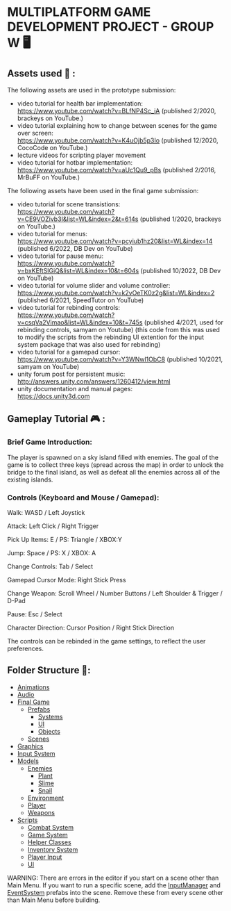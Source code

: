 # MULTIPLATFORM GAME DEVELOPMENT PROJECT - GROUP W :desktop_computer:
## Assets used :art: :

The following assets are used in the prototype submission:

- video tutorial for health bar implementation: 
<br>https://www.youtube.com/watch?v=BLfNP4Sc_iA (published 2/2020, brackeys on YouTube.)
- video tutorial explaining how to change between scenes for the game over screen: 
<br>https://www.youtube.com/watch?v=K4uOjb5p3Io (published 12/2020, CocoCode on YouTube.)
- lecture videos for scripting player movement
- video tutorial for hotbar implementation: 
<br>https://www.youtube.com/watch?v=aUc1Qu9_pBs (published 2/2016, MrBuFF on YouTube.)

The following assets have been used in the final game submission:

- video tutorial for scene transistions: 
<br>https://www.youtube.com/watch?v=CE9VOZivb3I&list=WL&index=2&t=614s (published 1/2020, brackeys on YouTube.)
- video tutorial for menus: 
<br>https://www.youtube.com/watch?v=pcyiub1hz20&list=WL&index=14 (published 6/2022, DB Dev on YouTube)
- video tutorial for pause menu: 
<br>https://www.youtube.com/watch?v=bxKEftSIGiQ&list=WL&index=10&t=604s (published 10/2022, DB Dev on YouTube)
- video tutorial for volume slider and volume controller: 
<br>https://www.youtube.com/watch?v=k2vOeTK0z2g&list=WL&index=2 (published 6/2021, SpeedTutor on YouTube)
-  video tutorial for rebinding controls: 
<br>https://www.youtube.com/watch?v=csqVa2Vimao&list=WL&index=10&t=745s (published 4/2021, used for rebinding controls, samyam on Youtube) (this code from this was used to modify the scripts from the rebinding UI extention for the input system package that was also used for rebinding)
- video tutorial for a gamepad cursor: 
<br>https://www.youtube.com/watch?v=Y3WNwl1ObC8 (published 10/2021, samyam on YouTube)
- unity forum post for persistent music: 
<br>http://answers.unity.com/answers/1260412/view.html
- unity documentation and manual pages: 
<br>https://docs.unity3d.com

## Gameplay Tutorial :video_game: :
### Brief Game Introduction:
The player is spawned on a sky island filled with enemies. The goal of the game is to collect three keys
(spread across the map) in order to unlock the bridge to the final island, as well as defeat all the enemies
across all of the existing islands. 

### Controls (Keyboard and Mouse / Gamepad): 
Walk: WASD / Left Joystick

Attack: Left Click / Right Trigger

Pick Up Items: E / PS: Triangle / XBOX:Y

Jump: Space / PS: X / XBOX: A

Change Controls: Tab / Select

Gamepad Cursor Mode: Right Stick Press

Change Weapon: Scroll Wheel / Number Buttons / Left Shoulder & Trigger / D-Pad

Pause: Esc / Select

Character Direction: Cursor Position / Right Stick Direction

The controls can be rebinded in the game settings, to reflect the user preferences.

## Folder Structure 📁:
* [Animations](/MGD-Project/Assets/Animations)
* [Audio](/MGD-Project/Assets/Audio)
* [Final Game](/MGD-Project/Assets/Final%20Game)
	* [Prefabs](/MGD-Project/Assets/Final%20Game/Prefabs)
		* [Systems](/MGD-Project/Assets/Final%20Game/Prefabs/Systems)
		* [UI](/MGD-Project/Assets/Final%20Game/Prefabs/UI)
		* [Objects](/MGD-Project/Assets/Final%20Game/Prefabs/Objects)
	* [Scenes](/MGD-Project/Assets/Final%20Game/Scenes)
* [Graphics](/MGD-Project/Assets/Graphics)
* [Input System](/MGD-Project/Assets/Input%20System)
* [Models](/MGD-Project/Assets/Models)
	* [Enemies](/MGD-Project/Assets/Models/Enemies)
		* [Plant](/MGD-Project/Assets/Models/Enemies/Plant)
		* [Slime](/MGD-Project/Assets/Models/Enemies/Slime)
		* [Snail](/MGD-Project/Assets/Models/Enemies/Snail)
	* [Environment](/MGD-Project/Assets/Models/Environment)
	* [Player](/MGD-Project/Assets/Models/Player)
	* [Weapons](/MGD-Project/Assets/Models/Player)
* [Scripts](/MGD-Project/Assets/Scripts)
	* [Combat System](/MGD-Project/Assets/Scripts/Combat%20System)
	* [Game System](/MGD-Project/Assets/Scripts/Game%20System)
	* [Helper Classes](/MGD-Project/Assets/Scripts/Helper%20Classes)
	* [Inventory System](/MGD-Project/Assets/Scripts/Inventory%20System)
	* [Player Input](/MGD-Project/Assets/Scripts/Player%20Input)
	* [UI](/MGD-Project/Assets/Scripts/UI)

WARNING: There are errors in the editor if you start on a scene other than Main Menu. If you want to run a specific scene, add the [InputManager](/MGD-Project/Assets/Final%20Game/Prefabs/Systems/InputManager.prefab) and [EventSystem](/MGD-Project/Assets/Final%20Game/Prefabs/Systems/EventSystem.prefab) prefabs into the scene. Remove these from every scene other than Main Menu before building.
